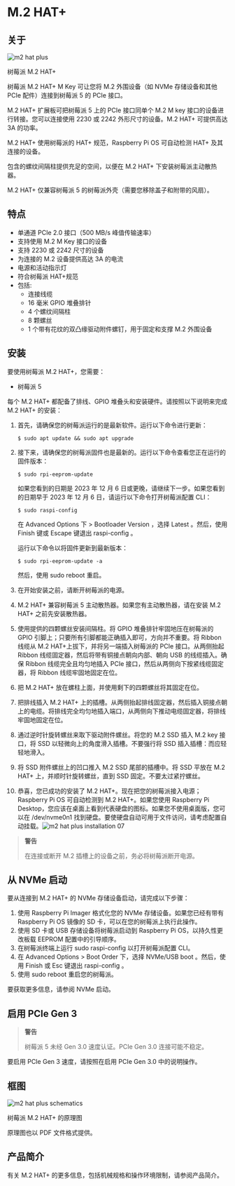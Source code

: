 # M.2 HAT+

## 关于

![m2 hat plus](https://www.raspberrypi.com/documentation/accessories/images/m2-hat-plus.jpg)

树莓派 M.2 HAT+

树莓派 M.2 HAT+ M Key 可让您将 M.2 外围设备（如 NVMe 存储设备和其他 PCIe 配件）连接到树莓派 5 的 PCIe 接口。

M.2 HAT+ 扩展板可把树莓派 5 上的 PCIe 接口同单个 M.2 M key 接口的设备进行转接。您可以连接使用 2230 或 2242 外形尺寸的设备。M.2 HAT+ 可提供高达 3A 的功率。

M.2 HAT+ 使用树莓派的 HAT+ 规范，Raspberry Pi OS 可自动检测 HAT+ 及其连接的设备。

包含的螺纹间隔柱提供充足的空间，以便在 M.2 HAT+ 下安装树莓派主动散热器。

M.2 HAT+ 仅兼容树莓派 5 的树莓派外壳（需要您移除盖子和附带的风扇）。

## 特点

* 单通道 PCIe 2.0 接口（500 MB/s 峰值传输速率）
* 支持使用 M.2 M Key 接口的设备
* 支持 2230 或 2242 尺寸的设备
* 为连接的 M.2 设备提供高达 3A 的电流
* 电源和活动指示灯
* 符合树莓派 HAT+规范
* 包括:
  * 连接线缆
  * 16 毫米 GPIO 堆叠排针
  * 4 个螺纹间隔柱
  * 8 颗螺丝
  * 1 个带有花纹的双凸缘驱动附件螺钉，用于固定和支撑 M.2 外围设备

## 安装

要使用树莓派 M.2 HAT+，您需要：

* 树莓派 5

每个 M.2 HAT+ 都配备了排线、GPIO 堆叠头和安装硬件。请按照以下说明来完成 M.2 HAT+ 的安装：

1. 首先，请确保您的树莓派运行的是最新软件。运行以下命令进行更新：

    ```
    $ sudo apt update && sudo apt upgrade
    ```
2. 接下来，请确保您的树莓派固件也是最新的。运行以下命令查看您正在运行的固件版本：

    ```
    $ sudo rpi-eeprom-update
    ```

    如果您看到的日期是 2023 年 12 月 6 日或更晚，请继续下一步。如果您看到的日期早于 2023 年 12 月 6 日，请运行以下命令打开树莓派配置 CLI：

    ```
    $ sudo raspi-config
    ```

    在 Advanced Options 下 > Bootloader Version ，选择 Latest 。然后，使用 Finish 键或 Escape 键退出 raspi-config 。

    运行以下命令以将固件更新到最新版本：

    ```
    $ sudo rpi-eeprom-update -a
    ```

    然后，使用 sudo reboot 重启。
3. 在开始安装之前，请断开树莓派的电源。
4. M.2 HAT+ 兼容树莓派 5 主动散热器。如果您有主动散热器，请在安装 M.2 HAT+ 之前先安装散热器。
5. 使用提供的四颗螺丝安装间隔柱。将 GPIO 堆叠排针牢固地压在树莓派的 GPIO 引脚上；只要所有引脚都能正确插入即可，方向并不重要。将 Ribbon 线缆从 M.2 HAT+上拔下，并将另一端插入树莓派的 PCIe 接口。从两侧抬起 Ribbon 线缆固定器，然后将带有铜接点朝向内部、朝向 USB 的线缆插入。确保 Ribbon 线缆完全且均匀地插入 PCIe 接口，然后从两侧向下按紧线缆固定器，将 Ribbon 线缆牢固地固定在位。
6. 把 M.2 HAT+ 放在螺柱上面，并使用剩下的四颗螺丝将其固定在位。
7. 把排线插入 M.2 HAT+ 上的插槽。从两侧抬起排线固定器，然后插入铜接点朝上的电缆。将排线完全均匀地插入端口，从两侧向下推动电缆固定器，将排线牢固地固定在位。
8. 通过逆时针旋转螺丝来取下驱动附件螺丝。将您的 M.2 SSD 插入 M.2 key 接口，将 SSD 以轻微向上的角度滑入插槽。不要强行将 SSD 插入插槽：而应轻轻地滑入。
9. 将 SSD 附件螺丝上的凹口推入 M.2 SSD 尾部的插槽中。将 SSD 平放在 M.2 HAT+ 上，并顺时针旋转螺丝，直到 SSD 固定。不要太过紧拧螺丝。
10. 恭喜，您已成功的安装了 M.2 HAT+。现在把您的树莓派接入电源；Raspberry Pi OS 可自动检测到 M.2 HAT+。如果您使用 Raspberry Pi Desktop，您应该在桌面上看到代表硬盘的图标。如果您不使用桌面版，您可以在 /dev/nvme0n1 找到硬盘。要使硬盘自动可用于文件访问，请考虑配置自动挂载。![m2 hat plus installation 07](https://www.raspberrypi.com/documentation/accessories/images/m2-hat-plus-installation-07.png)

>**警告**
>
>在连接或断开 M.2 插槽上的设备之前，务必将树莓派断开电源。 

## 从 NVMe 启动

要从连接到 M.2 HAT+ 的 NVMe 存储设备启动，请完成以下步骤：

1. 使用 Raspberry Pi Imager 格式化您的 NVMe 存储设备。如果您已经有带有 Raspberry Pi OS 镜像的 SD 卡，可以在您的树莓派上执行此操作。
2. 使用 SD 卡或 USB 存储设备将树莓派启动到 Raspberry Pi OS，以持久性更改板载 EEPROM 配置中的引导顺序。
3. 在树莓派终端上运行 sudo raspi-config 以打开树莓派配置 CLI。
4. 在 Advanced Options > Boot Order 下，选择 NVMe/USB boot 。然后，使用 Finish 或 Esc 键退出 raspi-config 。
5. 使用 sudo reboot 重启您的树莓派。

要获取更多信息，请参阅 NVMe 启动。

## 启用 PCIe Gen 3

>**警告**
>
>树莓派 5 未经 Gen 3.0 速度认证。PCIe Gen 3.0 连接可能不稳定。 

要启用 PCIe Gen 3 速度，请按照在启用 PCIe Gen 3.0 中的说明操作。

## 框图

![m2 hat plus schematics](https://www.raspberrypi.com/documentation/accessories/images/m2-hat-plus-schematics.png)

树莓派 M.2 HAT+ 的原理图

原理图也以 PDF 文件格式提供。

## 产品简介

有关 M.2 HAT+ 的更多信息，包括机械规格和操作环境限制，请参阅产品简介。
